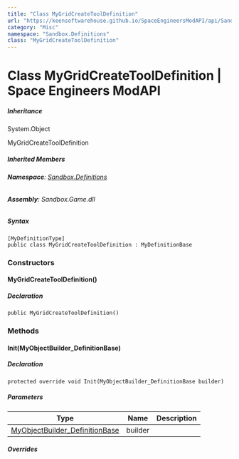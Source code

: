 ```yaml
---
title: "Class MyGridCreateToolDefinition"
url: "https://keensoftwarehouse.github.io/SpaceEngineersModAPI/api/Sandbox.Definitions.MyGridCreateToolDefinition.html"
category: "Misc"
namespace: "Sandbox.Definitions"
class: "MyGridCreateToolDefinition"
---
```


# Class MyGridCreateToolDefinition | Space Engineers ModAPI

##### Inheritance

System.Object

MyGridCreateToolDefinition

##### Inherited Members

###### **Namespace**: [Sandbox.Definitions](https://keensoftwarehouse.github.io/SpaceEngineersModAPI/api/Sandbox.Definitions.html)

###### **Assembly**: Sandbox.Game.dll

##### Syntax

```
[MyDefinitionType]
public class MyGridCreateToolDefinition : MyDefinitionBase
```

### Constructors

#### MyGridCreateToolDefinition()

##### Declaration

```
public MyGridCreateToolDefinition()
```

### Methods

#### Init(MyObjectBuilder\_DefinitionBase)

##### Declaration

```
protected override void Init(MyObjectBuilder_DefinitionBase builder)
```

##### Parameters

| Type | Name | Description |
| --- | --- | --- |
| [MyObjectBuilder\_DefinitionBase](https://keensoftwarehouse.github.io/SpaceEngineersModAPI/api/VRage.Game.MyObjectBuilder_DefinitionBase.html) | builder |     |

##### Overrides